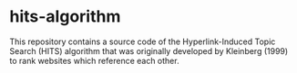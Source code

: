 # hits-algorithm
This repository contains a source code of the Hyperlink-Induced Topic Search (HITS) algorithm that was originally developed by Kleinberg (1999) to rank websites which reference each other.
